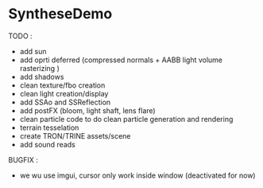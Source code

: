 # SyntheseDemo

TODO :

- add sun
- add oprti deferred (compressed normals + AABB light volume rasterizing )
- add shadows
- clean texture/fbo creation
- clean light creation/display
- add SSAo and SSReflection
- add postFX (bloom, light shaft, lens flare)
- clean particle code to do clean particle generation and rendering
- terrain tesselation
- create TRON/TRINE assets/scene
- add sound reads


BUGFIX :

- we wu use imgui, cursor only work inside window (deactivated for now)

